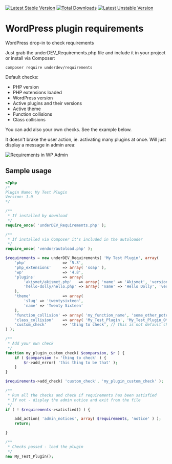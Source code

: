 [![Latest Stable Version](https://poser.pugx.org/underdev/requirements/v/stable)](https://packagist.org/packages/underdev/requirements) [![Total Downloads](https://poser.pugx.org/underdev/requirements/downloads)](https://packagist.org/packages/underdev/requirements) [![Latest Unstable Version](https://poser.pugx.org/underdev/requirements/v/unstable)](https://packagist.org/packages/underdev/requirements)

# WordPress plugin requirements
WordPress drop-in to check requirements

Just grab the underDEV_Requirements.php file and include it in your project or install via Composer:

`composer require underdev/requirements`

Default checks:
* PHP version
* PHP extensions loaded
* WordPress version
* Active plugins and their versions
* Active theme
* Function collisions
* Class collisions

You can add also your own checks. See the example below.

It doesn't brake the user action, ie. activating many plugins at once. Will just display a message in admin area:

![Requirements in WP Admin](https://www.wpart.co/img/requirements.png)

## Sample usage

```php
<?php
/*
Plugin Name: My Test Plugin
Version: 1.0
*/

/**
 * If installed by download
 */
require_once( 'underDEV_Requirements.php' );

/**
 * If installed via Composer it's included in the autoloader
 */
require_once( 'vendor/autoload.php' );

$requirements = new underDEV_Requirements( 'My Test Plugin', array(
	'php'                => '5.3',
	'php_extensions'     => array( 'soap' ),
	'wp'                 => '4.8',
	'plugins'            => array(
		'akismet/akismet.php'   => array( 'name' => 'Akismet', 'version' => '3.0' ),
		'hello-dolly/hello.php' => array( 'name' => 'Hello Dolly', 'version' => '1.5' )
	),
	'theme'              => array(
		'slug' => 'twentysixteen',
		'name' => 'Twenty Sixteen'
	),
	'function_collision' => array( 'my_function_name', 'some_other_potential_collision' ),
	'class_collision'    => array( 'My_Test_Plugin', 'My_Test_Plugin_Other_Class' ),
	'custom_check'       => 'thing to check', // this is not default check and will have to be registered
) );

/**
 * Add your own check
 */
function my_plugin_custom_check( $comparsion, $r ) {
	if ( $comparsion != 'thing to check' ) {
		$r->add_error( 'this thing to be that' );
	}
}

$requirements->add_check( 'custom_check', 'my_plugin_custom_check' );

/**
 * Run all the checks and check if requirements has been satisfied
 * If not - display the admin notice and exit from the file
 */
if ( ! $requirements->satisfied() ) {

	add_action( 'admin_notices', array( $requirements, 'notice' ) );
	return;

}

/**
 * Checks passed - load the plugin
 */
new My_Test_Plugin();
```
